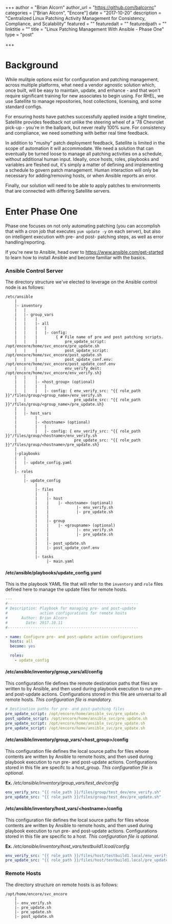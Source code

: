 +++
author = "Brian Alcorn"
author_url = "https://github.com/balcornc"
categories = ["Brian Alcorn", "Encore"]
date = "2017-10-20"
description = "Centralized Linux Patching Activity Management for Consistency, Compliance, and Scalability"
featured = ""
featuredalt = ""
featuredpath = ""
linktitle = ""
title = "Linux Patching Management With Ansible - Phase One"
type = "post"

+++

# Background

While mulitple options exist for configuration and patching management, across multiple platforms, what need a vendor agnostic solution which, once built, will be easy to maintain, update, and enhance - and that won't require significant training for new associates to begin using.  For RHEL, we use Satellite to manage repositories, host collections, licensing, and some standard configs.  

For ensuring hosts have patches successfully applied inside a tight timeline, Satellite provides feedback not unlike the steering wheel of a '78 Chevrolet pick-up - you're in the ballpark, but never really 100% sure.  For consistency and compliance, we need something with better real time feedback.

In addition to "mushy" patch deployment feedback, Satellite is limited in the scope of automation it will accommodate.  We need a solution that can eventually  be turned loose to manage all patching activities on a schedule, without additional human input.  Ideally, once hosts, roles, playbooks and variables are fleshed out, it's simply a matter of defining and implementing a schedule to govern patch management.  Human interaction will only be necessary for adding/removing hosts, or when Ansible reports an error.

Finally, our solution will need to be able to apply patches to environments that are connected with differing Satellite servers.

# Enter Phase One

Phase one focuses on not only automating patching (you can accomplish that with a cron job that executes `yum update -y` on each server), but also on intelligent execution with pre- and post- patching steps, as well as error handling/reporting.

If you're new to Ansible, head over to https://www.ansible.com/get-started to learn how to install Ansible and become familiar with the basics.  


### Ansible Control Server

The directory structure we've elected to leverage on the Ansible control node is as follows:

```text
/etc/ansible
    |
    |- inventory
    |   |
    |   |- group_vars
    |   |    |
    |   |    |- all
    |   |    |   |
    |   |    |   |- config:
    |   |    |        { # File name of pre and post patching scripts.
    |   |    |            pre_update_script: /opt/encore/home/svc_encore/pre_update.sh
    |   |    |            post_update_script: /opt/encore/home/svc_encore/post_update.sh
    |   |    |            post_update_conf.env: /opt/encore/home/svc_encore/post_update_conf.env
    |   |    |            env_verify_dest: /opt/encore/home/svc_encore/env_verify.sh}    
    |   |    |
    |   |    |- <host_group> (optional)
    |   |    |   |
    |   |    |   |- config: { env_verify_src: "{{ role_path }}"/files/group/<group_name>/env_verify.sh
    |   |                     pre_update_src: "{{ role_path }}"/files/group/<group_name>/pre_update.sh}
    |   |   
    |   |- host_vars
    |        |
    |        |- <hostname> (optional)
    |        |   |
    |        |   |- config: { env_verify_src: "{{ role_path }}"/files/group/<hostname>/env_verify.sh
    |                         pre_update_src: "{{ role_path }}"/files/group/<hostname>/pre_update.sh}
    |
    |-playbooks
    |   |
    |   |- update_config.yaml
    |
    |- roles
        |
        |- update_config
             |
             |- files
             |    |
             |    |- host
             |    |    |- <hostname> (optional)
             |    |            |- env_verify.sh
             |    |            |- pre_update.sh
             |    |
             |    |- group
             |    |    |- <groupname> (optional)
             |    |            |- env_verify.sh
             |    |            |- pre_update.sh
             |    |
             |    |- post_update.sh
             |    |- post_update_conf.env
             |
             |- tasks
                  |- main.yaml
```

#### /etc/ansible/playbooks/update_config.yaml
This is the playbook YAML file that will refer to the `inventory` and `role` files defined here to manage the update files for remote hosts.

```yaml
---
#---------------------------------------------------------
# Description: Playbook for managing pre- and post-update
#              action configurations for remote hosts
#      Author: Brian Alcorn
#        Date: 2017.10.11
#---------------------------------------------------------

- name: Configure pre- and post-update action configurations
  hosts: all
  become: yes

  roles:
    - update_config
```

#### /etc/ansible/inventory/group_vars/all/config
This configuration file defines the remote destination paths that files are written to by Ansible, and then used during playbook execution to run pre- and post-update actions.  Configurations stored in this file are universal to all remote hosts.  *This configuration file is mandatory.*

```yaml
# Destination paths for pre- and post-patching files
pre_update_script: /opt/encore/home/ansible_svc/pre_update.sh
post_update_script: /opt/encore/home/ansible_svc/pre_update.sh
pre_update_script: /opt/encore/home/ansible_svc/pre_update.sh
pre_update_script: /opt/encore/home/ansible_svc/pre_update.sh
```

#### /etc/ansible/inventory/group_vars/\<host_group\>/config
This configuration file defines the local source paths for files whose contents are written by Ansible to remote hosts, and then used during playbook execution to run pre- and post-update actions.  Configurations stored in this file are specifc to a host_group.  *This configuration file is optional.*

**Ex.** */etc/ansible/inventory/group_vars/test_dev/config*
```yaml
env_verify_src: "{{ role_path }}/files/group/test_dev/env_verify.sh"
pre_update_src: "{{ role_path }}/files/group/test_dev/pre_update.sh"
```

#### /etc/ansible/inventory/host_vars/\<hostname\>/config
This configuration file defines the local source paths for files whose contents are written by Ansible to remote hosts, and then used during playbook execution to run pre- and post-update actions.  Configurations stored in this file are specific to a host.  *This configuration file is optional.*

**Ex.** */etc/ansible/inventory/host_vars/testbuild1.lcoal/config*
```yaml
env_verify_src: "{{ role_path }}/files/host/testbuild1.local/env_verify.sh"
pre_update_src: "{{ role_path }}/files/host/testbuild1.local/pre_update.sh"
```



### Remote Hosts

The directory structure on remote hosts is as follows: 

```text
/opt/home/encore/svc_encore
    |
    |- env_verify.sh
    |- pre_update.sh
    |- pre_update.sh
    |- post_update.sh
```
